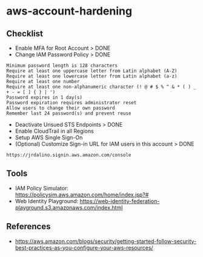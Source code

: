 # aws-account-hardening

## Checklist
- Enable MFA for Root Account > DONE
- Change IAM Password Policy > DONE
```
Minimum password length is 128 characters
Require at least one uppercase letter from Latin alphabet (A-Z)
Require at least one lowercase letter from Latin alphabet (a-z)
Require at least one number
Require at least one non-alphanumeric character (! @ # $ % ^ & * ( ) _ + - = [ ] { } | ')
Password expires in 1 day(s)
Password expiration requires administrator reset
Allow users to change their own password
Remember last 24 password(s) and prevent reuse
```
- Deactivate Unsued STS Endpoints > DONE
- Enable CloudTrail in all Regions
- Setup AWS Single Sign-On
- (Optional) Customize Sign-in URL for IAM users in this account > DONE
```
https://jrdalino.signin.aws.amazon.com/console
```

## Tools
- IAM Policy Simulator: https://policysim.aws.amazon.com/home/index.jsp?#
- Web Identity Playground: https://web-identity-federation-playground.s3.amazonaws.com/index.html

## References
- https://aws.amazon.com/blogs/security/getting-started-follow-security-best-practices-as-you-configure-your-aws-resources/

